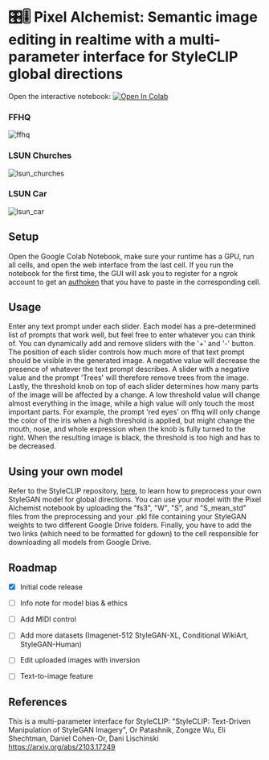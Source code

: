 # 🎛️🎚️ Pixel Alchemist: Semantic image editing in realtime with a multi-parameter interface for StyleCLIP global directions

Open the interactive notebook: [![Open In Colab](https://colab.research.google.com/assets/colab-badge.svg)](https://colab.research.google.com/github/titusss/PixelAlchemist/blob/main/PixelAlchemist.ipynb)

### FFHQ

![ffhq](https://user-images.githubusercontent.com/26855197/169719959-4ad7a367-b961-4021-85d7-0e84ca520894.gif)

### LSUN Churches

![lsun_churches](https://user-images.githubusercontent.com/26855197/169720012-c0802098-7175-4509-ae19-e4139a6a88e7.gif)

### LSUN Car

![lsun_car](https://user-images.githubusercontent.com/26855197/169719991-a0268e88-533f-4b02-b424-3c8a94441562.gif)


## Setup
Open the Google Colab Notebook, make sure your runtime has a GPU, run all cells, and open the web interface from the last cell. If you run the notebook for the first time, the GUI will ask you to register for a ngrok account to get an [authoken](https://dashboard.ngrok.com/get-started/your-authtoken) that you have to paste in the corresponding cell.

## Usage
Enter any text prompt under each slider. Each model has a pre-determined list of prompts that work well, but feel free to enter whatever you can think of. You can dynamically add and remove sliders with the '+' and '-' button. The position of each slider controls how much more of that text prompt should be visible in the generated image. A negative value will decrease the presence of whatever the text prompt describes. A slider with a negative value and the prompt 'Trees' will therefore remove trees from the image. Lastly, the threshold knob on top of each slider determines how many parts of the image will be affected by a change. A low threshold value will change almost everything in the image, while a high value will only touch the most important parts. For example, the prompt 'red eyes' on ffhq will only change the color of the iris when a high threshold is applied, but might change the mouth, nose, and whole expression when the knob is fully turned to the right. When the resulting image is black, the threshold is too high and has to be decreased.

## Using your own model
Refer to the StyleCLIP repository, [here](https://github.com/orpatashnik/StyleCLIP#user-content-editing-via-global-direction), to learn how to preprocess your own StyleGAN model for global directions. You can use your model with the Pixel Alchemist notebook by uploading the "fs3", "W", "S", and "S_mean_std" files from the preprocessing and your .pkl file containing your StyleGAN weights to two different Google Drive folders. Finally, you have to add the two links (which need to be formatted for gdown) to the cell responsible for downloading all models from Google Drive.


## Roadmap
- [x] Initial code release
- [ ] Info note for model bias & ethics
- [ ] Add MIDI control
- [ ] Add more datasets (Imagenet-512 StyleGAN-XL, Conditional WikiArt, StyleGAN-Human)
- [ ] Edit uploaded images with inversion
- [ ] Text-to-image feature


## References
This is a multi-parameter interface for StyleCLIP:
"StyleCLIP: Text-Driven Manipulation of StyleGAN Imagery",
Or Patashnik, Zongze Wu, Eli Shechtman, Daniel Cohen-Or, Dani Lischinski
https://arxiv.org/abs/2103.17249
